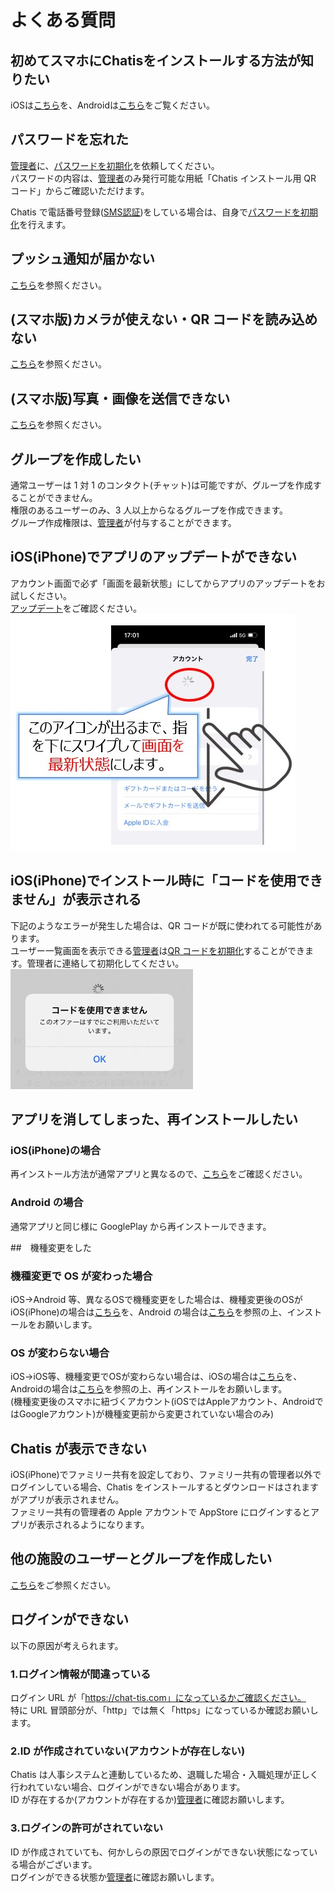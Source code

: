 <!-- 文言とかはゲームアプリのマニュアル・よくある質問とかを参考にするとよさそう-->

# よくある質問

## 初めてスマホにChatisをインストールする方法が知りたい

<!-- [こちら](startup.md)をご覧ください。 -->
iOSは[こちら](ios_startup.md)を、Androidは[こちら](android_startup.md)をご覧ください。

## パスワードを忘れた

[管理者](admin.md#1)に、[パスワードを初期化](password.md#1)を依頼してください。  
パスワードの内容は、[管理者](admin.md#1)のみ発行可能な用紙「Chatis インストール用 QR コード」からご確認いただけます。

Chatis で電話番号登録([SMS認証](sms.md))をしている場合は、自身で[パスワードを初期化](password.md)を行えます。

## プッシュ通知が届かない

[こちら](push.md)を参照ください。

## (スマホ版)カメラが使えない・QR コードを読み込めない

[こちら](sp_permission.md)を参照ください。

## (スマホ版)写真・画像を送信できない

[こちら](sp_permission.md)を参照ください。

## グループを作成したい

通常ユーザーは 1 対 1 のコンタクト(チャット)は可能ですが、グループを作成することができません。  
権限のあるユーザーのみ、3 人以上からなるグループを作成できます。  
グループ作成権限は、[管理者](admin.md#1)が付与することができます。

## iOS(iPhone)でアプリのアップデートができない

アカウント画面で必ず「画面を最新状態」にしてからアプリのアップデートをお試しください。  
[アップデート](update.md)をご確認ください。  
![Screenshot](img/update3.jpg)

## iOS(iPhone)でインストール時に「コードを使用できません」が表示される

下記のようなエラーが発生した場合は、QR コードが既に使われてる可能性があります。  
ユーザー一覧画面を表示できる[管理者](admin.md#1)は[QR コードを初期化](ioscode.md)することができます。管理者に連絡して初期化してください。  
![Screenshot](img/ioserror.jpg)

## アプリを消してしまった、再インストールしたい

### iOS(iPhone)の場合

再インストール方法が通常アプリと異なるので、[こちら](install.md#_3)をご確認ください。

### Android の場合

通常アプリと同じ様に GooglePlay から再インストールできます。

##　機種変更をした

### 機種変更で OS が変わった場合

iOS→Android 等、異なるOSで機種変更をした場合は、機種変更後のOSがiOS(iPhone)の場合は[こちら](install.md#_2)を、Android の場合は[こちら](install.md#_5)を参照の上、インストールをお願いします。

### OS が変わらない場合

iOS→iOS等、機種変更でOSが変わらない場合は、iOSの場合は[こちら](install.md#_1)を、Androidの場合は[こちら](install.md#_4)を参照の上、再インストールをお願いします。  
(機種変更後のスマホに紐づくアカウント(iOSではAppleアカウント、AndroidではGoogleアカウント)が機種変更前から変更されていない場合のみ)

## Chatis が表示できない

iOS(iPhone)でファミリー共有を設定しており、ファミリー共有の管理者以外でログインしている場合、Chatis をインストールするとダウンロードはされますがアプリが表示されません。  
ファミリー共有の管理者の Apple アカウントで AppStore にログインするとアプリが表示されるようになります。

## 他の施設のユーザーとグループを作成したい

[こちら](bukai.md)をご参照ください。

## ログインができない

以下の原因が考えられます。

### 1.ログイン情報が間違っている

ログイン URL が「https://chat-tis.com」になっているかご確認ください。  
特に URL 冒頭部分が、「http」では無く「https」になっているか確認お願いします。

### 2.ID が作成されていない(アカウントが存在しない)

Chatis は人事システムと連動しているため、退職した場合・入職処理が正しく行われていない場合、ログインができない場合があります。  
ID が存在するか(アカウントが存在するか)[管理者](admin.md#1)に確認お願いします。

### 3.ログインの許可がされていない

ID が作成されていても、何かしらの原因でログインができない状態になっている場合がございます。  
ログインができる状態か[管理者](admin.md#1)に確認お願いします。

